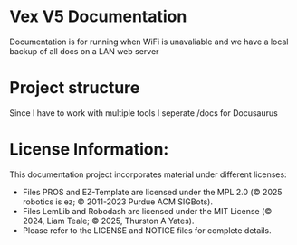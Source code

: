 # Vex V5 Documentation
Documentation is for running when WiFi is unavaliable and we have a local backup of all docs on a LAN web server

# Project structure
Since I have to work with multiple tools I seperate /docs for Docusaurus

# License Information:
This documentation project incorporates material under different licenses:
- Files PROS and EZ-Template are licensed under the MPL 2.0 (© 2025 robotics is ez; © 2011-2023 Purdue ACM SIGBots).
- Files LemLib and Robodash are licensed under the MIT License (© 2024, Liam Teale; © 2025, Thurston A Yates).
- Please refer to the LICENSE and NOTICE files for complete details.
